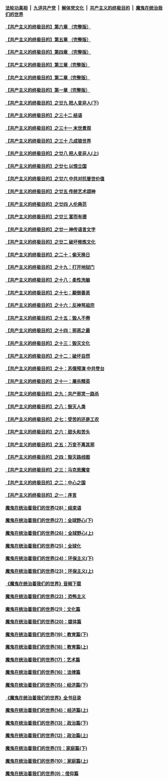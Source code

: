 

####  [法轮功真相](../../../../basic/blob/master/README.md?t=06252231) &nbsp;|&nbsp; [九评共产党](../../../../9ping.md/blob/master/README.md?t=06252231) &nbsp;|&nbsp; [解体党文化](../../../../jtdwh.md/blob/master/README.md?t=06252231)  &nbsp;|&nbsp; [共产主义的终极目的](../../../../gczydzjmd.md/blob/master/README.md?t=06252231) &nbsp;|&nbsp; [魔鬼在统治我们的世界](../../../../mgztzwmdsj.md/blob/master/README.md?t=06252231) 

#### [【共产主义的终极目的】第六章 （完整版）](../pages/nsc422/n11428913.md?t=06252231) 

#### [【共产主义的终极目的】第五章 （完整版）](../pages/nsc422/n11428912.md?t=06252231) 

#### [【共产主义的终极目的】第四章 （完整版）](../pages/nsc422/n11428907.md?t=06252231) 

#### [【共产主义的终极目的】第三章（完整版）](../pages/nsc422/n11428848.md?t=06252231) 

#### [【共产主义的终极目的】第二章（完整版）](../pages/nsc422/n11428831.md?t=06252231) 

#### [【共产主义的终极目的】第一章（完整版）](../pages/nsc422/n11417651.md?t=06252231) 

#### [【共产主义的终极目的】之廿九 把人变非人(下)](../pages/nsc422/n11344140.md?t=06252231) 

#### [【共产主义的终极目的】之三十二 结语](../pages/nsc422/n11360535.md?t=06252231) 

#### [【共产主义的终极目的】之三十一 末世景观](../pages/nsc422/n11351129.md?t=06252231) 

#### [【共产主义的终极目的】之三十 几成狼世界](../pages/nsc422/n11348280.md?t=06252231) 

#### [【共产主义的终极目的】之廿八 把人变非人(上)](../pages/nsc422/n11340492.md?t=06252231) 

#### [【共产主义的终极目的】之廿七 以恨立国](../pages/nsc422/n11336944.md?t=06252231) 

#### [【共产主义的终极目的】之廿六 中共对抗普世价值](../pages/nsc422/n11324785.md?t=06252231) 

#### [【共产主义的终极目的】之廿五 传统艺术颂神](../pages/nsc422/n11296396.md?t=06252231) 

#### [【共产主义的终极目的】之廿四 人伦典范](../pages/nsc422/n11296397.md?t=06252231) 

#### [【共产主义的终极目的】之廿三 富而有德](../pages/nsc422/n11283598.md?t=06252231) 

#### [【共产主义的终极目的】之廿一 神传语言文字](../pages/nsc422/n11263265.md?t=06252231) 

#### [【共产主义的终极目的】之廿二 破坏修炼文化](../pages/nsc422/n11245728.md?t=06252231) 

#### [【共产主义的终极目的】之二十：偷天换日](../pages/nsc422/n11238846.md?t=06252231) 

#### [【共产主义的终极目的】之十九：打开地狱门](../pages/nsc422/n11206376.md?t=06252231) 

#### [【共产主义的终极目的】之十八：柔性洗脑](../pages/nsc422/n11199994.md?t=06252231) 

#### [【共产主义的终极目的】之十七：颠倒善恶](../pages/nsc422/n11179782.md?t=06252231) 

#### [【共产主义的终极目的】之十六：反神骂祖宗](../pages/nsc422/n11166798.md?t=06252231) 

#### [【共产主义的终极目的】之十五：毁人不倦](../pages/nsc422/n11166792.md?t=06252231) 

#### [【共产主义的终极目的】之十四：邪恶之最](../pages/nsc422/n11150249.md?t=06252231) 

#### [【共产主义的终极目的】之十三：毁灭文化](../pages/nsc422/n11135227.md?t=06252231) 

#### [【共产主义的终极目的】之十二：破坏自然](../pages/nsc422/n11135214.md?t=06252231) 

#### [【共产主义的终极目的】之十：苏俄预演 中共登台](../pages/nsc422/n11118424.md?t=06252231) 

#### [【共产主义的终极目的】之十一：屠杀精英](../pages/nsc422/n11118442.md?t=06252231) 

#### [【共产主义的终极目的】之九：共产邪灵一路杀](../pages/nsc422/n11114139.md?t=06252231) 

#### [【共产主义的终极目的】之八：毁灭人类](../pages/nsc422/n11108503.md?t=06252231) 

#### [【共产主义的终极目的】之七：受苦的还是工农](../pages/nsc422/n11101809.md?t=06252231) 

#### [【共产主义的终极目的】之六：甜头和苦头](../pages/nsc422/n11096971.md?t=06252231) 

#### [【共产主义的终极目的】之五：万变不离其邪](../pages/nsc422/n11091285.md?t=06252231) 

#### [【共产主义的终极目的】之四：毁灭路线图](../pages/nsc422/n11086284.md?t=06252231) 

#### [【共产主义的终极目的】之三：马克思魔变](../pages/nsc422/n11061941.md?t=06252231) 

#### [【共产主义的终极目的】之二：中心之国](../pages/nsc422/n11047728.md?t=06252231) 

#### [【共产主义的终极目的】之一：序言](../pages/nsc422/n11086077.md?t=06252231) 

#### [魔鬼在统治着我们的世界(28)：结束语](../pages/nsc422/n10936246.md?t=06252231) 

#### [魔鬼在统治着我们的世界(27)：全球野心(下)](../pages/nsc422/n10928319.md?t=06252231) 

#### [魔鬼在统治着我们的世界(26)：全球野心(上)](../pages/nsc422/n10900318.md?t=06252231) 

#### [魔鬼在统治着我们的世界(25)：全球化](../pages/nsc422/n10788205.md?t=06252231) 

#### [魔鬼在统治着我们的世界(24)：环保主义(下)](../pages/nsc422/n10695307.md?t=06252231) 

#### [魔鬼在统治着我们的世界(23)：环保主义(上)](../pages/nsc422/n10688613.md?t=06252231) 

#### [《魔鬼在统治着我们的世界》音频下载](../pages/nsc422/n10635553.md?t=06252231) 

#### [魔鬼在统治着我们的世界(22)：恐怖主义](../pages/nsc422/n10614727.md?t=06252231) 

#### [魔鬼在统治着我们的世界(21)：文化篇](../pages/nsc422/n10597706.md?t=06252231) 

#### [魔鬼在统治着我们的世界(20)：媒体篇](../pages/nsc422/n10586579.md?t=06252231) 

#### [魔鬼在统治着我们的世界(19)：教育篇(下)](../pages/nsc422/n10564808.md?t=06252231) 

#### [魔鬼在统治着我们的世界(18)：教育篇(上)](../pages/nsc422/n10526970.md?t=06252231) 

#### [魔鬼在统治着我们的世界(17)：艺术篇](../pages/nsc422/n10499093.md?t=06252231) 

#### [魔鬼在统治着我们的世界(16)：法律篇](../pages/nsc422/n10485969.md?t=06252231) 

#### [魔鬼在统治着我们的世界(15)：经济篇(下)](../pages/nsc422/n10469975.md?t=06252231) 

#### [《魔鬼在统治着我们的世界》全书目录](../pages/nsc422/n10464261.md?t=06252231) 

#### [魔鬼在统治着我们的世界(14)：经济篇(上)](../pages/nsc422/n10457370.md?t=06252231) 

#### [魔鬼在统治着我们的世界(13)：政治篇(下)](../pages/nsc422/n10448270.md?t=06252231) 

#### [魔鬼在统治着我们的世界(12)：政治篇(上)](../pages/nsc422/n10444576.md?t=06252231) 

#### [魔鬼在统治着我们的世界(11)：家庭篇(下)](../pages/nsc422/n10440961.md?t=06252231) 

#### [魔鬼在统治着我们的世界(10)：家庭篇(上)](../pages/nsc422/n10435448.md?t=06252231) 

#### [魔鬼在统治着我们的世界(9)：信仰篇](../pages/nsc422/n10432159.md?t=06252231) 

